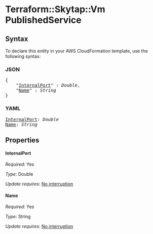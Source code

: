 # Terraform::Skytap::Vm PublishedService

## Syntax

To declare this entity in your AWS CloudFormation template, use the following syntax:

### JSON

<pre>
{
    "<a href="#internalport" title="InternalPort">InternalPort</a>" : <i>Double</i>,
    "<a href="#name" title="Name">Name</a>" : <i>String</i>
}
</pre>

### YAML

<pre>
<a href="#internalport" title="InternalPort">InternalPort</a>: <i>Double</i>
<a href="#name" title="Name">Name</a>: <i>String</i>
</pre>

## Properties

#### InternalPort

_Required_: Yes

_Type_: Double

_Update requires_: [No interruption](https://docs.aws.amazon.com/AWSCloudFormation/latest/UserGuide/using-cfn-updating-stacks-update-behaviors.html#update-no-interrupt)

#### Name

_Required_: Yes

_Type_: String

_Update requires_: [No interruption](https://docs.aws.amazon.com/AWSCloudFormation/latest/UserGuide/using-cfn-updating-stacks-update-behaviors.html#update-no-interrupt)


